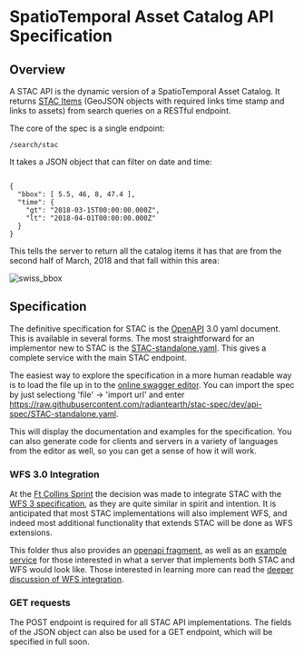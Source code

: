 
# SpatioTemporal Asset Catalog API Specification

## Overview

A STAC API is the dynamic version of a SpatioTemporal Asset Catalog. It returns [STAC Items](../json-spec/json-spec.md) 
(GeoJSON objects with required links time stamp and links to assets) from search queries on a RESTful endpoint.

The core of the spec is a single endpoint:

```
/search/stac
```

It takes a JSON object that can filter on date and time:

```

{
  "bbox": [ 5.5, 46, 8, 47.4 ],
  "time": {
    "gt": "2018-03-15T00:00:00.000Z",
    "lt": "2018-04-01T00:00:00.000Z"
  }
}
```

This tells the server to return all the catalog items it has that are from the second half of March, 2018 and 
that fall within this area:

![swiss_bbox](https://user-images.githubusercontent.com/407017/38281083-bd77d01c-375d-11e8-96ed-69a5403ff288.png)


## Specification

The definitive specification for STAC is the [OpenAPI](http://openapis.org) 3.0 yaml document. This is available
in several forms. The most straightforward for an implementor new to STAC is the [STAC-standalone.yaml](STAC-standalone.yaml).
This gives a complete service with the main STAC endpoint.

The easiest way to explore the specification in a more human readable way is to load the file up in to the 
[online swagger editor](http://editor.swagger.io). You can import the spec by just selectiong 'file' -> 
'import url' and enter <https://raw.githubusercontent.com/radiantearth/stac-spec/dev/api-spec/STAC-standalone.yaml>. 

This will display the documentation and examples for the specification. You can also generate code for
clients and servers in a variety of languages from the editor as well, so you can get a sense of how it 
will work.

### WFS 3.0 Integration

At the [Ft Collins Sprint](https://github.com/radiantearth/community-sprints/tree/master/03072018-ft-collins-co) the
decision was made to integrate STAC with the [WFS 3 specification](https://github.com/opengeospatial/WFS_FES), as
they are quite similar in spirit and intention. It is anticipated that most STAC implementations will also implement 
WFS, and indeed most additional functionality that extends STAC will be done as WFS extensions. 

This folder thus also provides an [openapi fragment](STAC-fragment.yaml), as well as an [example service](WFS3core+STAC.yaml) 
for those interested in what a server that implements both STAC and WFS would look like. Those interested in learning more
can read the [deeper discussion of WFS integration](wfs-stac.md).


### GET requests

The POST endpoint is required for all STAC API implementations. The fields of the JSON object can also be used
for a GET endpoint, which will be specified in full soon.



